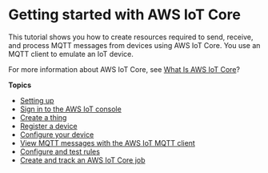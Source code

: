 # Getting started with AWS IoT Core<a name="iot-gs"></a>

This tutorial shows you how to create resources required to send, receive, and process MQTT messages from devices using AWS IoT Core\. You use an MQTT client to emulate an IoT device\.

For more information about AWS IoT Core, see [What Is AWS IoT Core](what-is-aws-iot.md)?

**Topics**
+ [Setting up](setting-up.md)
+ [Sign in to the AWS IoT console](iot-console-signin.md)
+ [Create a thing](create-aws-thing.md)
+ [Register a device](register-device.md)
+ [Configure your device](configure-iot.md)
+ [View MQTT messages with the AWS IoT MQTT client](view-mqtt-messages.md)
+ [Configure and test rules](config-and-test-rules.md)
+ [Create and track an AWS IoT Core job](ios-sdk-create-job.md)